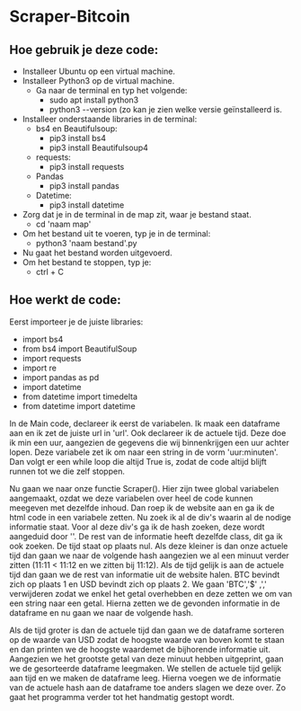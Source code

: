 # Scraper-Bitcoin

## Hoe gebruik je deze code:
- Installeer Ubuntu op een virtual machine.
- Installeer Python3 op de virtual machine.
  - Ga naar de terminal en typ het volgende:
    - sudo apt install python3
    - python3 --version (zo kan je zien welke versie geïnstalleerd is.
- Installeer onderstaande libraries in de terminal:
  - bs4 en Beautifulsoup:
    - pip3 install bs4
    - pip3 install Beautifulsoup4
  - requests:
    - pip3 install requests
  - Pandas
    - pip3 install pandas
  - Datetime:
    - pip3 install datetime
 - Zorg dat je in de terminal in de map zit, waar je bestand staat.
    - cd 'naam map'
 - Om het bestand uit te voeren, typ je in de terminal:
    - python3 'naam bestand'.py
 - Nu gaat het bestand worden uitgevoerd.
 - Om het bestand te stoppen, typ je:
    -  ctrl + C

## Hoe werkt de code:
Eerst importeer je de juiste libraries:
  - import bs4
  - from bs4 import BeautifulSoup
  - import requests
  - import re
  - import pandas as pd
  - import datetime
  - from datetime import timedelta
  - from datetime import datetime

In de Main code, declareer ik eerst de variabelen. Ik maak een dataframe aan en ik zet de juiste url in 'url'. Ook declareer ik de actuele tijd. Deze doe ik min een uur, aangezien de gegevens die wij binnenkrijgen een uur achter lopen. Deze variabele zet ik om naar een string in de vorm 'uur:minuten'. Dan volgt er een while loop die altijd True is, zodat de code altijd blijft runnen tot we die zelf stoppen.

Nu gaan we naar onze functie Scraper(). Hier zijn twee global variabelen aangemaakt, ozdat we deze variabelen over heel de code kunnen meegeven met dezelfde inhoud. Dan roep ik de website aan en ga ik de html code in een variabele zetten. Nu zoek ik al de div's waarin al de nodige informatie staat. Voor al deze div's ga ik de hash zoeken, deze wordt aangeduid door '<a>'. De rest van de informatie heeft dezelfde class, dit ga ik ook zoeken. De tijd staat op plaats nul. Als deze kleiner is dan onze actuele tijd dan gaan we naar de volgende hash aangezien we al een minuut verder zitten (11:11 < 11:12 en we zitten bij 11:12). Als de tijd gelijk is aan de actuele tijd dan gaan we de rest van informatie uit de website halen. BTC bevindt zich op plaats 1 en USD bevindt zich op plaats 2. We gaan 'BTC','$' ,',' verwijderen zodat we enkel het getal overhebben en deze zetten we om van een string naar een getal. Hierna zetten we de gevonden informatie in de dataframe en nu gaan we naar de volgende hash.

Als de tijd groter is dan de actuele tijd dan gaan we de dataframe sorteren op de waarde van USD zodat de hoogste waarde van boven komt te staan en dan printen we de hoogste waardemet de bijhorende informatie uit. Aangezien we het grootste getal van deze minuut hebben uitgeprint, gaan we de gesorteerde dataframe leegmaken. We stellen de actuele tijd gelijk aan tijd en we maken de dataframe leeg. Hierna voegen we de informatie van de actuele hash aan de dataframe toe anders slagen we deze over. Zo gaat het programma verder tot het handmatig gestopt wordt.

    
